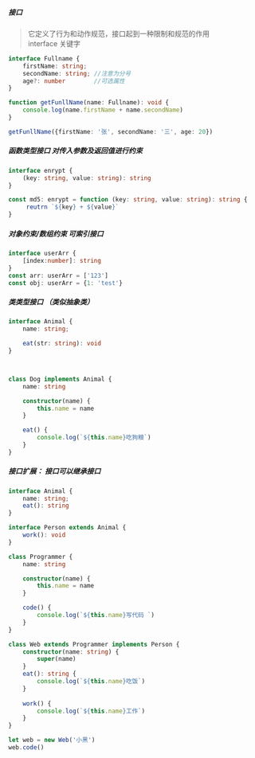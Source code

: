 ##### 接口
> 它定义了行为和动作规范，接口起到一种限制和规范的作用  
> interface 关键字

```typescript
interface Fullname {
    firstName: string;
    secondName: string; //注意为分号
    age?: number        //可选属性
}

function getFunllName(name: Fullname): void {
    console.log(name.firstName + name.secondName)
}

getFunllName({firstName: '张', secondName: '三', age: 20})
```


##### 函数类型接口 对传入参数及返回值进行约束
```typescript
interface enrypt {
    (key: string, value: string): string
}

const md5: enrypt = function (key: string, value: string): string {
     reutrn `${key} + ${value}`
}
```

##### 对象约束/数组约束 可索引接口
```typescript
interface userArr {
    [index:number]: string
}
const arr: userArr = ['123']
const obj: userArr = {1: 'test'}
```

##### 类类型接口  （类似抽象类）

```typescript
interface Animal {
    name: string;

    eat(str: string): void
}



class Dog implements Animal {
    name: string

    constructor(name) {
        this.name = name
    }

    eat() {
        console.log(`${this.name}吃狗粮`)
    }
}
```
##### 接口扩展： 接口可以继承接口
```typescript
interface Animal {
    name: string;
    eat(): string
}

interface Person extends Animal {
    work(): void
}

class Programmer {
    name: string

    constructor(name) {
        this.name = name
    }

    code() {
        console.log(`${this.name}写代码 `)
    }
}

class Web extends Programmer implements Person {
    constructor(name: string) {
        super(name)
    }
    eat(): string {
        console.log(`${this.name}吃饭`)
    }
    
    work() {
        console.log(`${this.name}工作`)
    }
}

let web = new Web('小黑')
web.code()
```

